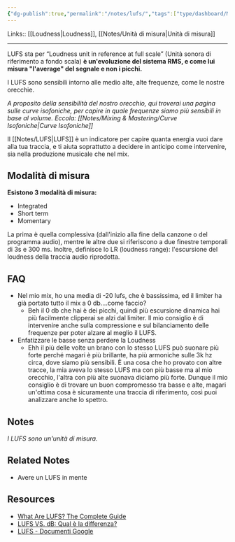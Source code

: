 ```yaml
---
{"dg-publish":true,"permalink":"/notes/lufs/","tags":["type/dashboard/MOC"]}
---
```


Links:: [[Loudness\|Loudness]], [[Notes/Unità di misura\|Unità di misura]]

---
LUFS sta per “Loudness unit in reference at full scale” (Unità sonora di riferimento a fondo scala) **è un'evoluzione del sistema RMS, e come lui misura "l'average" del segnale e non i picchi.**

I LUFS sono sensibili intorno alle medio alte, alte frequenze, come le nostre orecchie.

_A proposito della sensibilità del nostro orecchio, qui troverai una pagina sulle curve isofoniche, per capire in quale frequenze siamo più sensibili in base al volume. Eccola: [[Notes/Mixing & Mastering/Curve Isofoniche\|Curve Isofoniche]]_

Il [[Notes/LUFS\|LUFS]] è un indicatore per capire quanta energia vuoi dare alla tua traccia, e ti aiuta soprattutto a decidere in anticipo come intervenire, sia nella produzione musicale che nel mix.

## Modalità di misura

**Esistono 3 modalità di misura:**
- Integrated
- Short term
- Momentary

La prima è quella complessiva (dall'inizio alla fine della canzone o del programma audio), mentre le altre due si riferiscono a due finestre temporali di 3s e 300 ms. Inoltre, definisce lo LR (loudness range): l'escursione del loudness della traccia audio riprodotta.


## FAQ

- Nel mio mix, ho una media di -20 lufs, che è bassissima, ed il limiter ha già portato tutto il mix a 0 db....come faccio?
	- Beh il 0 db che hai è dei picchi, quindi più escursione dinamica hai più facilmente clipperai se alzi dal limiter. Il mio consiglio è di intervenire anche sulla compressione e sul bilanciamento delle frequenze per poter alzare al meglio il LUFS.
- Enfatizzare le basse senza perdere la Loudness
	- Ehh il più delle volte un brano con lo stesso LUFS può suonare più forte perché magari è più brillante, ha più armoniche sulle 3k hz circa, dove siamo più sensibili. È una cosa che ho provato con altre tracce, la mia aveva lo stesso LUFS ma con più basse ma al mio orecchio, l'altra con più alte suonava diciamo più forte. Dunque il mio consiglio è di trovare un buon compromesso tra basse e alte, magari un'ottima cosa è sicuramente una traccia di riferimento, così puoi analizzare anche lo spettro.


## Notes

_I LUFS sono un'unità di misura._

## Related Notes

- Avere un LUFS in mente



## Resources

- [What Are LUFS? The Complete Guide](https://www.izotope.com/en/learn/what-are-lufs.html)
- [LUFS VS. dB: Qual è la differenza?](https://emastered.com/it/blog/lufs-vs-db)
- [LUFS - Documenti Google](https://docs.google.com/document/d/1epGCkjgnD9C7O-D6dqxwc6d4aAa3Xs7iJFe_A8Ut2_0/edit?usp=share_link)


